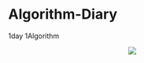 # Algorithm-Diary
1day 1Algorithm

<div align="center">
	<img src="https://img.shields.io/badge/C++-007396?style=flat&logo=Java&logoColor=white" />
</
